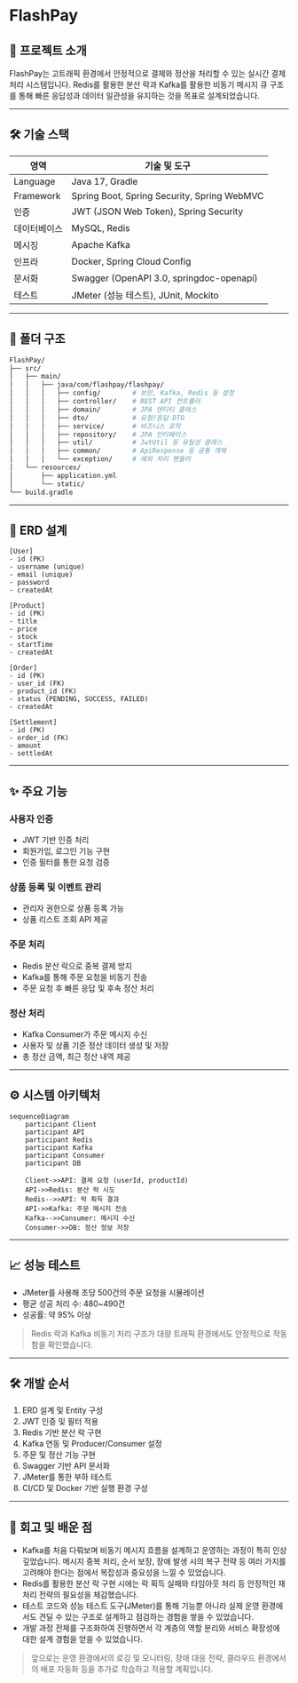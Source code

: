 # FlashPay

## 📌 프로젝트 소개
FlashPay는 고트래픽 환경에서 안정적으로 결제와 정산을 처리할 수 있는 실시간 결제 처리 시스템입니다. Redis를 활용한 분산 락과 Kafka를 활용한 비동기 메시지 큐 구조를 통해 빠른 응답성과 데이터 일관성을 유지하는 것을 목표로 설계되었습니다.

---

## 🛠 기술 스택

| 영역       | 기술 및 도구                                     |
|------------|--------------------------------------------------|
| Language   | Java 17, Gradle                                  |
| Framework  | Spring Boot, Spring Security, Spring WebMVC      |
| 인증       | JWT (JSON Web Token), Spring Security             |
| 데이터베이스 | MySQL, Redis                                     |
| 메시징     | Apache Kafka                                      |
| 인프라     | Docker, Spring Cloud Config                       |
| 문서화     | Swagger (OpenAPI 3.0, springdoc-openapi)          |
| 테스트     | JMeter (성능 테스트), JUnit, Mockito              |

---

## 📁 폴더 구조

```bash
FlashPay/
├── src/
│   ├── main/
│   │   ├── java/com/flashpay/flashpay/
│   │   │   ├── config/        # 보안, Kafka, Redis 등 설정
│   │   │   ├── controller/    # REST API 컨트롤러
│   │   │   ├── domain/        # JPA 엔티티 클래스
│   │   │   ├── dto/           # 요청/응답 DTO
│   │   │   ├── service/       # 비즈니스 로직
│   │   │   ├── repository/    # JPA 인터페이스
│   │   │   ├── util/          # JwtUtil 등 유틸성 클래스
│   │   │   ├── common/        # ApiResponse 등 공통 객체
│   │   │   └── exception/     # 예외 처리 핸들러
│   └── resources/
│       ├── application.yml
│       └── static/
└── build.gradle
```

---

## 📄 ERD 설계

```plaintext
[User]
- id (PK)
- username (unique)
- email (unique)
- password
- createdAt

[Product]
- id (PK)
- title
- price
- stock
- startTime
- createdAt

[Order]
- id (PK)
- user_id (FK)
- product_id (FK)
- status (PENDING, SUCCESS, FAILED)
- createdAt

[Settlement]
- id (PK)
- order_id (FK)
- amount
- settledAt
```

---

## ✨ 주요 기능

### 사용자 인증
- JWT 기반 인증 처리
- 회원가입, 로그인 기능 구현
- 인증 필터를 통한 요청 검증

### 상품 등록 및 이벤트 관리
- 관리자 권한으로 상품 등록 가능
- 상품 리스트 조회 API 제공

### 주문 처리
- Redis 분산 락으로 중복 결제 방지
- Kafka를 통해 주문 요청을 비동기 전송
- 주문 요청 후 빠른 응답 및 후속 정산 처리

### 정산 처리
- Kafka Consumer가 주문 메시지 수신
- 사용자 및 상품 기준 정산 데이터 생성 및 저장
- 총 정산 금액, 최근 정산 내역 제공

---

## ⚙️ 시스템 아키텍처

```mermaid
sequenceDiagram
    participant Client
    participant API
    participant Redis
    participant Kafka
    participant Consumer
    participant DB

    Client->>API: 결제 요청 (userId, productId)
    API->>Redis: 분산 락 시도
    Redis-->>API: 락 획득 결과
    API->>Kafka: 주문 메시지 전송
    Kafka-->>Consumer: 메시지 수신
    Consumer->>DB: 정산 정보 저장
```

---

## 📈 성능 테스트

- JMeter를 사용해 초당 500건의 주문 요청을 시뮬레이션
- 평균 성공 처리 수: 480~490건
- 성공률: 약 95% 이상

> Redis 락과 Kafka 비동기 처리 구조가 대량 트래픽 환경에서도 안정적으로 작동함을 확인했습니다.

---

## 🛠 개발 순서

1. ERD 설계 및 Entity 구성
2. JWT 인증 및 필터 적용
3. Redis 기반 분산 락 구현
4. Kafka 연동 및 Producer/Consumer 설정
5. 주문 및 정산 기능 구현
6. Swagger 기반 API 문서화
7. JMeter를 통한 부하 테스트
8. CI/CD 및 Docker 기반 실행 환경 구성

---

## 🧩 회고 및 배운 점

- Kafka를 처음 다뤄보며 비동기 메시지 흐름을 설계하고 운영하는 과정이 특히 인상 깊었습니다. 메시지 중복 처리, 순서 보장, 장애 발생 시의 복구 전략 등 여러 가지를 고려해야 한다는 점에서 복잡성과 중요성을 느낄 수 있었습니다.
- Redis를 활용한 분산 락 구현 시에는 락 획득 실패와 타임아웃 처리 등 안정적인 재처리 전략의 필요성을 체감했습니다.
- 테스트 코드와 성능 테스트 도구(JMeter)를 통해 기능뿐 아니라 실제 운영 환경에서도 견딜 수 있는 구조로 설계하고 점검하는 경험을 쌓을 수 있었습니다.
- 개발 과정 전체를 구조화하여 진행하면서 각 계층의 역할 분리와 서비스 확장성에 대한 설계 경험을 얻을 수 있었습니다.

> 앞으로는 운영 환경에서의 로깅 및 모니터링, 장애 대응 전략, 클라우드 환경에서의 배포 자동화 등을 추가로 학습하고 적용할 계획입니다.
